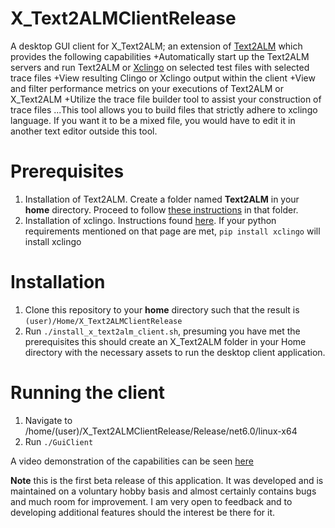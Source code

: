 # X_Text2ALMClientRelease
A desktop GUI client for X_Text2ALM; an extension of [Text2ALM](https://github.com/cdolson19/Text2ALM) which provides the following capabilities
+Automatically start up the Text2ALM servers and run Text2ALM or [Xclingo](https://github.com/bramucas/xclingo) on selected test files with selected trace files
+View resulting Clingo or Xclingo output within the client
+View and filter performance metrics on your executions of Text2ALM or X_Text2ALM
+Utilize the trace file builder tool to assist your construction of trace files
...This tool allows you to build files that strictly adhere to xclingo language. If you want it to be a mixed file, you would have to edit it in another text editor outside this tool.

# Prerequisites
1. Installation of Text2ALM. Create a folder named **Text2ALM** in your **home** directory. Proceed to follow [these instructions](https://github.com/cdolson19/Text2ALM/wiki/System-Setup) in that folder.
2. Installation of xclingo. Instructions found [here](https://github.com/bramucas/xclingo). If your python requirements mentioned on that page are met, ```pip install xclingo``` will install xclingo

# Installation
1. Clone this repository to your **home** directory such that the result is ```(user)/Home/X_Text2ALMClientRelease```
2. Run ```./install_x_text2alm_client.sh```, presuming you have met the prerequisites this should create an X_Text2ALM folder in your Home directory with the necessary assets to run the desktop client application.

# Running the client
1. Navigate to /home/(user)/X_Text2ALMClientRelease/Release/net6.0/linux-x64
2. Run ```./GuiClient```

A video demonstration of the capabilities can be seen [here](https://user-images.githubusercontent.com/43710452/201811894-308a569b-3780-4b08-b344-a117d86e2e97.mp4)

**Note** this is the first beta release of this application. It was developed and is maintained on a voluntary hobby basis and almost certainly contains bugs and much room for improvement. I am very open to feedback and to developing additional features should the interest be there for it. 
